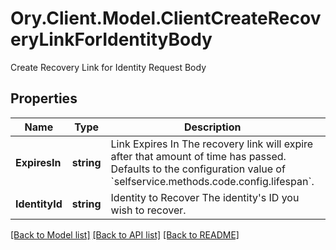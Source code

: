# Ory.Client.Model.ClientCreateRecoveryLinkForIdentityBody
Create Recovery Link for Identity Request Body

## Properties

Name | Type | Description | Notes
------------ | ------------- | ------------- | -------------
**ExpiresIn** | **string** | Link Expires In  The recovery link will expire after that amount of time has passed. Defaults to the configuration value of &#x60;selfservice.methods.code.config.lifespan&#x60;. | [optional] 
**IdentityId** | **string** | Identity to Recover  The identity&#39;s ID you wish to recover. | 

[[Back to Model list]](../README.md#documentation-for-models) [[Back to API list]](../README.md#documentation-for-api-endpoints) [[Back to README]](../README.md)

